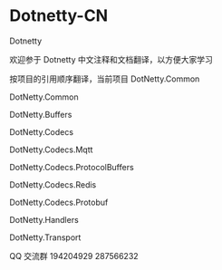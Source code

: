 # Dotnetty-CN
Dotnetty

欢迎参于 Dotnetty 中文注释和文档翻译，以方便大家学习

按项目的引用顺序翻译，当前项目 DotNetty.Common

DotNetty.Common

DotNetty.Buffers

DotNetty.Codecs

DotNetty.Codecs.Mqtt

DotNetty.Codecs.ProtocolBuffers

DotNetty.Codecs.Redis

DotNetty.Codecs.Protobuf

DotNetty.Handlers

DotNetty.Transport


QQ 交流群  194204929  287566232
